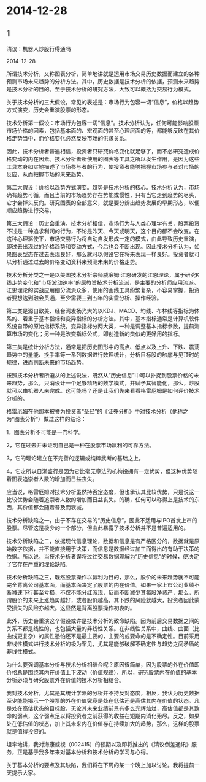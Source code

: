 # 2014-12-28

## 1

清议：机器人炒股行得通吗

2014-12-28

所谓技术分析，又称图表分析，简单地讲就是运用市场交易历史数据而建立的各种预测市场未来趋势的分析方法。其中，历史数据是技术分析的依据，预测未来趋势是技术分析的目的。至于技术分析的研究方法，大致可以概括为交易行为模式。 

关于技术分析的三大假设，常见的表述是：市场行为包容一切“信息”，价格以趋势方式演变，历史会重演股票的形态。 

技术分析第一假设：市场行为包容一切“信息”。技术分析认为，任何可能影响股票市场价格的因素，包括基本面的、宏观面的甚至心理层面的等，都能够反映在其价格走势当中，而价格变化必然反映市场的供求关系。 

因此，技术分析者普遍相信，投资者只研究价格变化就足够了，而不必研究造成价格变动的内在因素。技术分析者所使用的图表等工具之所以发生作用，是因为这些工具本身如实地描述了市场参与者的行为，使投资者能够把握市场参与者对市场的反应，从而把握市场的未来趋势。 

第二大假设：价格以趋势方式演变。趋势是技术分析的核心。技术分析认为，市场确有趋势可循，而且当前的市场趋势存在势能或惯性，只有当它走到趋势的尽头，它才会掉头反向。研究图表的全部意义，就是要分辨出趋势发展的早期形态，以便顺应趋势进行交易。

第三大假设：历史会重演。技术分析相信，市场行为与人类心理学有关，股票投资不过是一种追求利润的行为，不论是昨天、今天或明天，这个目的都不会改变。在这种心理驱使下，市场交易行为将自动自发形成一定的模式，由此导致历史重演，即过去出现过的价格趋势和变动方式，今后也会不断出现。因此技术分析认为，如果图表型态在过去表现良好，那么就可以假设它在将来表现一样良好。投资者就可以分析通过过去的价格变动资料来预测未来的价格走势。

技术分析分类之一是以美国技术分析宗师威廉姆·江恩研发的江恩理论，属于研究K线走势变化和“市场波动速率”的原教旨技术分析流派，是主要的分析师应用流派。江恩理论的实战应用细分流派众多，使用的画线工具纷繁复杂，不容易掌握，投资者要想达到融会贯通，至少需要三到五年的实盘分析、操作经验。

第二类是源自欧美、经台湾发扬光大的以KDJ、MACD、均线、布林线等指标为体系的、着重于基本指标和变异指标的分析方法。其中，基本指标通常是计算机软件系统自带的原始指标系统。变异指标分两大类，一种是调整基本指标参数，提前测算市场的变化；另一种是改变指标公式，即创造新的类似的更好用的指标。 

第三类是统计分析方法，通常是把历史图形中的高点、低点以及上升、下跌、震荡趋势中的量能、换手率等一系列数据进行数理统计，分析目标股的触底与见顶时的规律，进而判断未来的市场趋势。

按照技术分析者所遵从的上述说法，既然从“历史信息”中可以扑捉到股票价格的未来趋势，那么，只消设计一个足够精巧的数学模式，并赋予其智能化，那么，炒股就可以由机器人来完成。这可能吗？还是让我们先来看看格雷厄姆是如何评价技术分析的。

格雷厄姆在他那本被誉为投资者“圣经”的《证券分析》中对技术分析（他称之为“图表分析”）做过这样的结论：

1，图表分析不可能是一门科学。

2，它在过去并未证明自己是一种在股票市场赢利的可靠方法。

3，它的理论建立在不完善的逻辑或纯粹武断的基础之上。

4，它之所以日渐盛行是因为它比毫无章法的机构投拥有一定优势，但这种优势随着图表追崇者人数的增加而日益丧失。

应当说，格雷厄姆对技术分析虽然持否定态度，但也承认其比较优势，只是说这一比较优势会随着追崇者人数的增加而日益丧失。的确，任何可以称得上是技术的东西，其价值都会随着普及而衰减。

技术分析缺陷之一，由于不存在交易的“历史信息”，因此不适用与IPO首发上市的股票。尽管这是极少的一个部分，但由此暴露了技术分析并不是普遍适用的。

技术分析缺陷之二，依据现代信息理论，数据和信息是有严格区分的，数据就是原始数字依据，并不能直接用于决策，而信息是数据经过加工而得出的有助于决策的依据。所以说，当技术分析者误将过往交易数据理解为“历史信息”的时候，便决定了它存在严重的理论缺陷。

技术分析缺陷之三，既然股票操作以赢利为目的，那么，股价的未来趋势就不可能完全背离公司基本面，而基本面决定了股票的内在价值。如果一家上市公司业绩不断减速下行甚至亏损，不仅不能分红派现，反而不断减少其每股净资产，那么，所谓股价的未来上涨趋势越好，或者股价越高，其下跌的风险就越大，投资者因此蒙受损失的风险亦越大。这显然是背离股票操作初衷的。

此外，历史会重演这个假设或许是技术分析的致命缺陷。因为前后交易数据之间的关系不都是线性的，也包括大量的非线性关系。在非线性关系中，曲线、曲面（比曲线更复杂）的属性恐怕还不是最主要的，主要的或要命的是不确定性。目前采用非线性模式进行技术分析的极为罕见，尤其是能够破解不确定性与趋势之间矛盾的非线性模式。

为什么要强调基本分析与技术分析相结合呢？原因很简单，因为股票的外在价值即价格总是围绕其内在价值上下波动（价值规律），所以，研究股票内在价值的基本分析必须与研究股票外在价值的技术分析相结合。

我对技术分析，尤其是其统计学派的分析并不持反对态度，相反，我认为历史数据至少能能揭示一个股票的外在价值究竟是处在低估还是高估其内在价值的状态。凡是处在高估状态的目标股，无论其未来业绩前景有多么光辉灿烂，高估值都是其致命的弱点，这个弱点足以将投资者之前获得的收益在短期内消化殆尽。反之，如果处在低估值的状态，加上其未来内在价值存在持续加大的趋势，那么，这样的股票就是值得投资的。

坦率地讲，我对海康威视（002415）的预期以及即将推出的《清议倒差通讯》服务，正是基于我多年来对基本分析和技术分析的学习与心得。

关于基本分析的要点及其缺陷，我们将在下周的某一个晚上加以讨论。我将提前一天提示大家。

